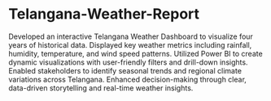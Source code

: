 # Telangana-Weather-Report
Developed an interactive Telangana Weather Dashboard to visualize four years of historical data.
Displayed key weather metrics including rainfall, humidity, temperature, and wind speed patterns.
Utilized Power BI to create dynamic visualizations with user-friendly filters and drill-down insights.
Enabled stakeholders to identify seasonal trends and regional climate variations across Telangana.
Enhanced decision-making through clear, data-driven storytelling and real-time weather insights.
